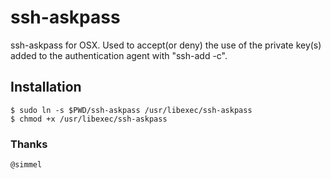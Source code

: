 ssh-askpass
===========

ssh-askpass for OSX.
Used to accept(or deny) the use of the private key(s) added to the authentication agent with "ssh-add -c".

## Installation

    $ sudo ln -s $PWD/ssh-askpass /usr/libexec/ssh-askpass
    $ chmod +x /usr/libexec/ssh-askpass

### Thanks
    @simmel
